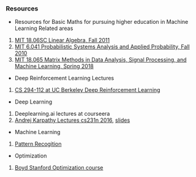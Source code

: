 ### Resources
* Resources for Basic Maths for pursuing higher education in Machine Learning Related areas
1. [MIT 18.06SC Linear Algebra, Fall 2011](https://www.youtube.com/playlist?list=PL221E2BBF13BECF6C)   
2. [MIT 6.041 Probabilistic Systems Analysis and Applied Probability, Fall 2010](https://www.youtube.com/playlist?list=PLUl4u3cNGP60A3XMwZ5sep719_nh95qOe)  
3. [MIT 18.065 Matrix Methods in Data Analysis, Signal Processing, and Machine Learning, Spring 2018](https://www.youtube.com/playlist?list=PLUl4u3cNGP63oMNUHXqIUcrkS2PivhN3k)
* Deep Reinforcement Learning Lectures
1. [CS 294-112 at UC Berkeley Deep Reinforcement Learning](https://www.youtube.com/playlist?list=PLkFD6_40KJIxJMR-j5A1mkxK26gh_qg37)
* Deep Learning  
1. Deeplearning.ai lectures at courseera
2. [Andrej Karpathy Lectures cs231n 2016](https://www.youtube.com/playlist?list=PLkt2uSq6rBVctENoVBg1TpCC7OQi31AlC), [slides](http://cs231n.stanford.edu/2016/syllabus.html)  

* Machine Learning
1. [Pattern Recogition](https://www.youtube.com/playlist?list=PLbMVogVj5nJSlpmy0ni_5-RgbseafOViy)

* Optimization  
1. [Boyd Stanford Optimization course](https://www.youtube.com/watch?v=McLq1hEq3UY&list=PL3940DD956CDF0622)
